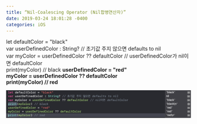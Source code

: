 ```yaml
---
title: “Nil-Coalescing Operator (Nil합병연산자)”
date: 2019-03-24 18:01:28 -0400
categories: iOS
---
```

let defaultColor = "black"
<br>
var userDefinedColor : String? // 초기값 주지 않으면 defaults to nil
<br>
var myColor = userDefinedColor ?? defaultColor // userDefinedColor가 nil이면 defaultColor
<br>
print(myColor) // black
<b>
userDefinedColor = "red"
<br>
myColor = userDefinedColor ?? defaultColor
<br>
print(myColor) // red

![nil](/img/nil.png)
